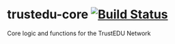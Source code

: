 # trustedu-core [![Build Status](https://travis-ci.org/TrustEDU/trustedu-core.svg?branch=master)](https://travis-ci.org/TrustEDU/trustedu-core)
Core logic and functions for the TrustEDU Network
